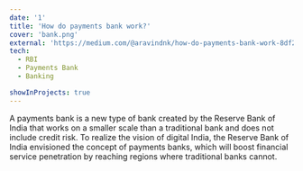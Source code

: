 ```yaml
---
date: '1'
title: 'How do payments bank work?'
cover: 'bank.png'
external: 'https://medium.com/@aravindnk/how-do-payments-bank-work-8df2a875b0c5'
tech:
  - RBI
  - Payments Bank
  - Banking

showInProjects: true
---
```


A payments bank is a new type of bank created by the Reserve Bank of India that works on a smaller scale than a traditional bank and does not include credit risk. To realize the vision of digital India, the Reserve Bank of India envisioned the concept of payments banks, which will boost financial service penetration by reaching regions where traditional banks cannot.
